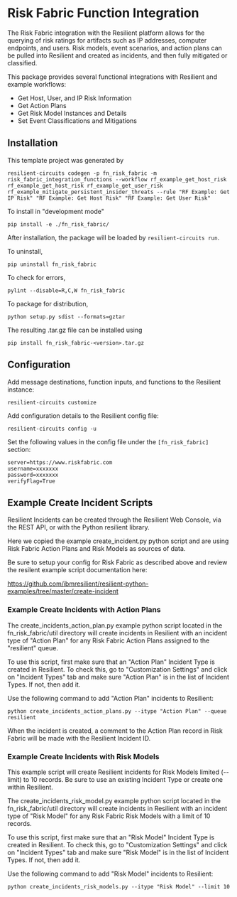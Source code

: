 # Risk Fabric Function Integration

The Risk Fabric integration with the Resilient platform allows for the querying of risk ratings for artifacts such as IP addresses, computer endpoints, and users. Risk models, event scenarios, and action plans can be pulled into Resilient and created as incidents, and then fully mitigated or classified.

This package provides several functional integrations with Resilient and example workflows:
* Get Host, User, and IP Risk Information
* Get Action Plans
* Get Risk Model Instances and Details
* Set Event Classifications and Mitigations


## Installation

This template project was generated by

    resilient-circuits codegen -p fn_risk_fabric -m risk_fabric_integration_functions --workflow rf_example_get_host_risk rf_example_get_host_risk rf_example_get_user_risk rf_example_mitigate_persistent_insider_threats --rule "RF Example: Get IP Risk" "RF Example: Get Host Risk" "RF Example: Get User Risk"


To install in "development mode"

    pip install -e ./fn_risk_fabric/

After installation, the package will be loaded by `resilient-circuits run`.


To uninstall,

    pip uninstall fn_risk_fabric

To check for errors,

    pylint --disable=R,C,W fn_risk_fabric

To package for distribution,

    python setup.py sdist --formats=gztar

The resulting .tar.gz file can be installed using

    pip install fn_risk_fabric-<version>.tar.gz

## Configuration

Add message destinations, function inputs, and functions to the Resilient instance:

    resilient-circuits customize

Add configuration details to the Resilient config file:

    resilient-circuits config -u

Set the following values in the config file under the `[fn_risk_fabric]` section:

    server=https://www.riskfabric.com
    username=xxxxxxx
    password=xxxxxxx
    verifyFlag=True


## Example Create Incident Scripts

Resilient Incidents can be created through the Resilient Web Console, via the REST API, or with the Python resilient library. 

Here we copied the example create_incident.py python script and are using Risk Fabric Action Plans and Risk Models as sources of data.

Be sure to setup your config for Risk Fabric as described above and review the resilent example script documentation here:

https://github.com/ibmresilient/resilient-python-examples/tree/master/create-incident

### Example Create Incidents with Action Plans

The create_incidents_action_plan.py example python script located in the fn_risk_fabric/util directory will create incidents in Resilient with an incident type of "Action Plan" for any Risk Fabric Action Plans assigned to the "resilient" queue. 
 
To use this script, first make sure that an "Action Plan" Incident Type is created in Resilient.  To check this, go to "Customization Settings" and click on "Incident Types" tab and make sure "Action Plan" is in the list of Incident Types.  If not, then add it.

Use the following command to add "Action Plan" incidents to Resilient:

    python create_incidents_action_plans.py --itype "Action Plan" --queue resilient

When the incident is created, a comment to the Action Plan record in Risk Fabric will be made with the Resilient Incident ID.

### Example Create Incidents with Risk Models

This example script will create Resilient incidents for Risk Models limited (--limit) to 10 records. 
Be sure to use an existing Incident Type or create one within Resilient.


The create_incidents_risk_model.py example python script located in the fn_risk_fabric/util directory will create incidents in Resilient with an incident type of "Risk Model" for any Risk Fabric Risk Models with a limit of 10 records.
 
To use this script, first make sure that an "Risk Model" Incident Type is created in Resilient.  To check this, go to "Customization Settings" and click on "Incident Types" tab and make sure "Risk Model" is in the list of Incident Types.  If not, then add it.

Use the following command to add "Risk Model" incidents to Resilient:

    python create_incidents_risk_models.py --itype "Risk Model" --limit 10
